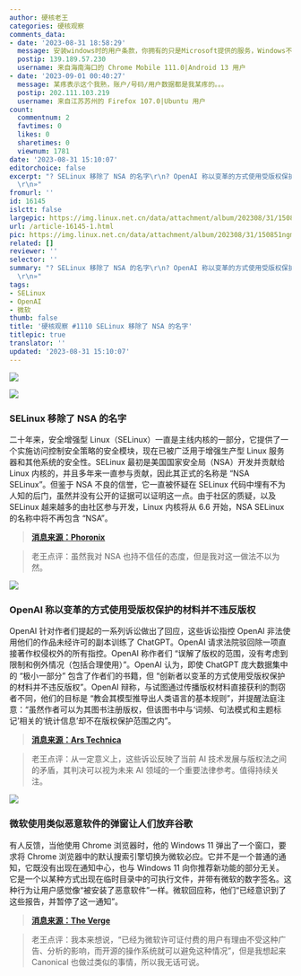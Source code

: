 ```yaml
---
author: 硬核老王
categories: 硬核观察
comments_data:
- date: '2023-08-31 18:58:29'
  message: 安装windows时的用户条款，你拥有的只是Microsoft提供的服务，Windows不是一个软体，而是一项服务，所以事实上你不拥有任何东西
  postip: 139.189.57.230
  username: 来自海南海口的 Chrome Mobile 111.0|Android 13 用户
- date: '2023-09-01 00:40:27'
  message: 某疼表示这个我熟，账户/号码/用户数据都是我某疼的。。。
  postip: 202.111.103.219
  username: 来自江苏苏州的 Firefox 107.0|Ubuntu 用户
count:
  commentnum: 2
  favtimes: 0
  likes: 0
  sharetimes: 0
  viewnum: 1781
date: '2023-08-31 15:10:07'
editorchoice: false
excerpt: "? SELinux 移除了 NSA 的名字\r\n? OpenAI 称以变革的方式使用受版权保护的材料并不违反版权\r\n? 微软使用类似恶意软件的弹窗让人们放弃谷歌\r\n»
  \r\n»"
fromurl: ''
id: 16145
islctt: false
largepic: https://img.linux.net.cn/data/attachment/album/202308/31/150851ngmm676ymtkgflt7.jpg
url: /article-16145-1.html
pic: https://img.linux.net.cn/data/attachment/album/202308/31/150851ngmm676ymtkgflt7.jpg.thumb.jpg
related: []
reviewer: ''
selector: ''
summary: "? SELinux 移除了 NSA 的名字\r\n? OpenAI 称以变革的方式使用受版权保护的材料并不违反版权\r\n? 微软使用类似恶意软件的弹窗让人们放弃谷歌\r\n»
  \r\n»"
tags:
- SELinux
- OpenAI
- 微软
thumb: false
title: '硬核观察 #1110 SELinux 移除了 NSA 的名字'
titlepic: true
translator: ''
updated: '2023-08-31 15:10:07'
---
```


![](https://img.linux.net.cn/data/attachment/album/202308/31/150851ngmm676ymtkgflt7.jpg)


![](https://img.linux.net.cn/data/attachment/album/202308/31/150907rsrjscjs9em22msr.jpg)


### SELinux 移除了 NSA 的名字


二十年来，安全增强型 Linux（SELinux）一直是主线内核的一部分，它提供了一个实施访问控制安全策略的安全模块，现在已被广泛用于增强生产型 Linux 服务器和其他系统的安全性。SELinux 最初是美国国家安全局（NSA）开发并贡献给 Linux 内核的，并且多年来一直参与贡献，因此其正式的名称是 “NSA SELinux”。但鉴于 NSA 不良的信誉，它一直被怀疑在 SELinux 代码中埋有不为人知的后门，虽然并没有公开的证据可以证明这一点。由于社区的质疑，以及 SELinux 越来越多的由社区参与开发，Linux 内核将从 6.6 开始，NSA SELinux 的名称中将不再包含 “NSA”。



> 
> **[消息来源：Phoronix](https://www.phoronix.com/news/SELinux-Drops-NSA-References)**
> 
> 
> 



> 
> 老王点评：虽然我对 NSA 也持不信任的态度，但是我对这一做法不以为然。
> 
> 
> 


![](https://img.linux.net.cn/data/attachment/album/202308/31/150922pqjjyolqkvuqawo4.jpg)


### OpenAI 称以变革的方式使用受版权保护的材料并不违反版权


OpenAI 针对作者们提起的一系列诉讼做出了回应，这些诉讼指控 OpenAI 非法使用他们的作品未经许可的副本训练了 ChatGPT。OpenAI 请求法院驳回除一项直接著作权侵权外的所有指控。OpenAI 称作者们 “误解了版权的范围，没有考虑到限制和例外情况（包括合理使用）”。OpenAI 认为，即使 ChatGPT 庞大数据集中的 “极小一部分” 包含了作者们的书籍，但 “创新者以变革的方式使用受版权保护的材料并不违反版权”。OpenAI 辩称，与试图通过传播版权材料直接获利的剽窃者不同，他们的目标是 “教会其模型推导出人类语言的基本规则”，并提醒法庭注意：“虽然作者可以为其图书注册版权，但该图书中与‘词频、句法模式和主题标记’相关的‘统计信息’却不在版权保护范围之内”。



> 
> **[消息来源：Ars Technica](https://arstechnica.com/tech-policy/2023/08/openai-disputes-authors-claims-that-every-chatgpt-response-is-a-derivative-work/)**
> 
> 
> 



> 
> 老王点评：从一定意义上，这些诉讼反映了当前 AI 技术发展与版权法之间的矛盾，其判决可以视为未来 AI 领域的一个重要法律参考。值得持续关注。
> 
> 
> 


![](https://img.linux.net.cn/data/attachment/album/202308/31/150945dgc3t7xgtcggfzri.jpg)


### 微软使用类似恶意软件的弹窗让人们放弃谷歌


有人反馈，当他使用 Chrome 浏览器时，他的 Windows 11 弹出了一个窗口，要求将 Chrome 浏览器中的默认搜索引擎切换为微软必应。它并不是一个普通的通知，它既没有出现在通知中心，也与 Windows 11 向你推荐新功能的部分无关。它是一个以某种方式出现在临时目录中的可执行文件，并带有微软的数字签名。这种行为让用户感觉像“被安装了恶意软件”一样。微软回应称，他们“已经意识到了这些报告，并暂停了这一通知”。



> 
> **[消息来源：The Verge](https://www.theverge.com/2023/8/30/23851902/microsoft-bing-popups-windows-11-malware)**
> 
> 
> 



> 
> 老王点评：我本来想说，“已经为微软许可证付费的用户有理由不受这种广告、分析的影响，而开源的操作系统就可以避免这种情况”，但是我想起来 Canonical 也做过类似的事情，所以我无话可说。
> 
> 
>